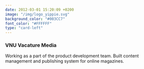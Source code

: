 ```yaml
---
date: 2012-03-01 15:20:09 +0200
image: "/img/logo_yippie.svg"
background_color: "#003CC7"
font_color: "#FFFFFF"
type: "card-left"
---
```

### **VNU Vacature Media**

Working as a part of the product development team. Built content management and publishing system for online magazines.
